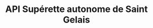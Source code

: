 ---
title: "API Supérette autonome de Saint Gelais"
url: /saint-gelais/api-superette-autonome-de-saint-gelais/
shop: commodité
---